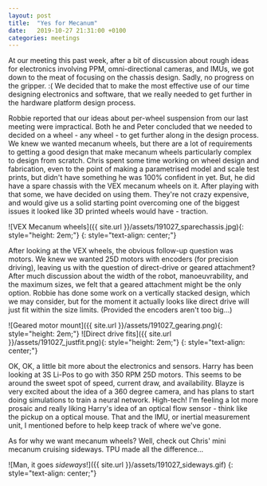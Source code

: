```yaml
---
layout: post
title:  "Yes for Mecanum"
date:   2019-10-27 21:31:00 +0100
categories: meetings
---
```


At our meeting this past week, after a bit of discussion about rough ideas for electronics involving PPM, omni-directional cameras, and IMUs, we got down to the meat of focusing on the chassis design. Sadly, no progress on the gripper. :( We decided that to make the most effective use of our time designing electronics and software, that we really needed to get further in the hardware platform design process.

Robbie reported that our ideas about per-wheel suspension from our last meeting were impractical. Both he and Peter concluded that we needed to decided on a wheel - any wheel - to get further along in the design process. We knew we wanted mecanum wheels, but there are a lot of requirements to getting a good design that make mecanum wheels particularly complex to design from scratch. Chris spent some time working on wheel design and fabrication, even to the point of making a parametrised model and scale test prints, but didn't have something he was 100% confident in yet. But, he did have a spare chassis with the VEX mecanum wheels on it. After playing with that some, we have decided on using them. They're not crazy expensive, and would give us a solid starting point overcoming one of the biggest issues it looked like 3D printed wheels would have - traction.

![VEX Mecanum wheels]({{ site.url }}/assets/191027_sparechassis.jpg){: style="height: 2em;"}
{: style="text-align: center;"}

After looking at the VEX wheels, the obvious follow-up question was motors. We knew we wanted 25D motors with encoders (for precision driving), leaving us with the question of direct-drive or geared attachment? After much discussion about the width of the robot, manoeuvrability, and the maximum sizes, we felt that a geared attachment might be the only option. Robbie has done some work on a vertically stacked design, which we may consider, but for the moment it actually looks like direct drive will just fit within the size limits. (Provided the encoders aren't too big...)

![Geared motor mount]({{ site.url }}/assets/191027_gearing.png){: style="height: 2em;"} ![Direct drive fits]({{ site.url }}/assets/191027_justfit.png){: style="height: 2em;"}
{: style="text-align: center;"}

OK, OK, a little bit more about the electronics and sensors. Harry has been looking at 3S Li-Pos to go with 350 RPM 25D motors. This seems to be around the sweet spot of speed, current draw, and availability. Blayze is very excited about the idea of a 360 degree camera, and has plans to start doing simulations to train a neural network. High-tech! I'm feeling a lot more prosaic and really liking Harry's idea of an optical flow sensor - think like the pickup on a optical mouse. That and the IMU, or inertial measurement unit, I mentioned before to help keep track of where we've gone.

As for why we want mecanum wheels? Well, check out Chris' mini mecanum cruising sideways. TPU made all the difference...

![Man, it goes _sideways_!]({{ site.url }}/assets/191027_sideways.gif)
{: style="text-align: center;"}


